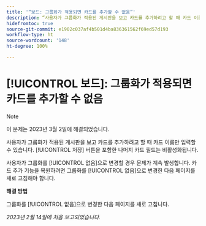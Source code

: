 ```yaml
---
title: '“보드: 그룹화가 적용되면 카드를 추가할 수 없음”'
description: “사용자가 그룹화가 적용된 게시판을 보고 카드를 추가하려고 할 때 카드 이름만 입력할 수 있습니다. 저장 버튼을 포함한 나머지 카드 필드는 비활성화됩니다.”
hidefromtoc: true
source-git-commit: e1902c037af4b501d4ba836361562f69ed57d193
workflow-type: ht
source-wordcount: '148'
ht-degree: 100%

---
```



# [!UICONTROL 보드]: 그룹화가 적용되면 카드를 추가할 수 없음

>[!NOTE]
>
>이 문제는 2023년 3월 2일에 해결되었습니다.

사용자가 그룹화가 적용된 게시판을 보고 카드를 추가하려고 할 때 카드 이름만 입력할 수 있습니다. [!UICONTROL 저장] 버튼을 포함한 나머지 카드 필드는 비활성화됩니다.

사용자가 그룹화를 [!UICONTROL 없음]으로 변경할 경우 문제가 계속 발생합니다. 카드 추가 기능을 복원하려면 그룹화를 [!UICONTROL 없음]으로 변경한 다음 페이지를 새로 고침해야 합니다.

**해결 방법**

그룹화를 [!UICONTROL 없음]으로 변경한 다음 페이지를 새로 고칩니다.

_2023년 2월 14일에 처음 보고되었습니다._

